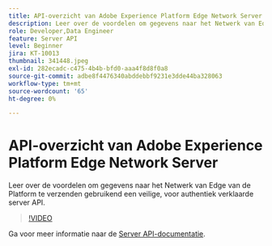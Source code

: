 ```yaml
---
title: API-overzicht van Adobe Experience Platform Edge Network Server
description: Leer over de voordelen om gegevens naar het Netwerk van Edge van de Platform te verzenden gebruikend een veilige, voor authentiek verklaarde server API.
role: Developer,Data Engineer
feature: Server API
level: Beginner
jira: KT-10013
thumbnail: 341448.jpeg
exl-id: 282ecadc-c475-4b4b-bfd0-aaa4f8d8f0a8
source-git-commit: adbe8f4476340abddebbf9231e3dde44ba328063
workflow-type: tm+mt
source-wordcount: '65'
ht-degree: 0%

---
```


# API-overzicht van Adobe Experience Platform Edge Network Server

Leer over de voordelen om gegevens naar het Netwerk van Edge van de Platform te verzenden gebruikend een veilige, voor authentiek verklaarde server API.

>[!VIDEO](https://video.tv.adobe.com/v/341448?quality=12&learn=on)

Ga voor meer informatie naar de [Server API-documentatie](https://experienceleague.adobe.com/docs/experience-platform/edge-network-server-api/overview.html).
